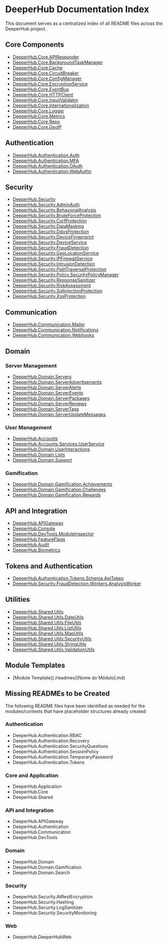 # DeeperHub Documentation Index

This document serves as a centralized index of all README files across the DeeperHub project.

## Core Components

- [DeeperHub.Core.APIResponder](./readmes/DeeperHub_Core_APIResponder.md)
- [DeeperHub.Core.BackgroundTaskManager](./readmes/DeeperHub_Core_BackgroundTaskManager.md)
- [DeeperHub.Core.Cache](./readmes/DeeperHub_Core_Cache.md)
- [DeeperHub.Core.CircuitBreaker](./readmes/DeeperHub_Core_CircuitBreaker.md)
- [DeeperHub.Core.ConfigManager](./readmes/DeeperHub_Core_ConfigManager.md)
- [DeeperHub.Core.EncryptionService](./readmes/DeeperHub_Core_EncryptionService.md)
- [DeeperHub.Core.EventBus](./readmes/DeeperHub_Core_EventBus.md)
- [DeeperHub.Core.HTTPClient](./readmes/DeeperHub_Core_HTTPClient.md)
- [DeeperHub.Core.InputValidator](./readmes/DeeperHub_Core_InputValidator.md)
- [DeeperHub.Core.Internationalization](./readmes/DeeperHub_Core_Internationalization.md)
- [DeeperHub.Core.Logger](./readmes/DeeperHub_Core_Logger.md)
- [DeeperHub.Core.Metrics](./readmes/DeeperHub_Core_Metrics.md)
- [DeeperHub.Core.Repo](./readmes/DeeperHub_Core_Repo.md)
- [DeeperHub.Core.GeoIP](./readmes/DeeperHub_GeoIP.md)

## Authentication

- [DeeperHub.Authentication.Auth](./readmes/DeeperHub_Auth.md)
- [DeeperHub.Authentication.MFA](./readmes/DeeperHub_MFA.md)
- [DeeperHub.Authentication.OAuth](./readmes/DeeperHub_OAuth.md)
- [DeeperHub.Authentication.WebAuthn](./readmes/DeeperHub_WebAuthn.md)

## Security

- [DeeperHub.Security](./readmes/DeeperHub_Security.md)
- [DeeperHub.Security.AdminAuth](./readmes/DeeperHub_Security_AdminAuth.md)
- [DeeperHub.Security.BehavioralAnalysis](./readmes/DeeperHub_Security_BehavioralAnalysis.md)
- [DeeperHub.Security.BruteForceProtection](./readmes/DeeperHub_Security_BruteForceProtection.md)
- [DeeperHub.Security.CsrfProtection](./readmes/DeeperHub_Security_CsrfProtection.md)
- [DeeperHub.Security.DataMasking](./readmes/DeeperHub_Security_DataMasking.md)
- [DeeperHub.Security.DdosProtection](./readmes/DeeperHub_Security_DdosProtection.md)
- [DeeperHub.Security.DeviceFingerprint](./readmes/DeeperHub_Security_DeviceFingerprint.md)
- [DeeperHub.Security.DeviceService](./readmes/DeeperHub_Security_DeviceService.md)
- [DeeperHub.Security.FraudDetection](./readmes/DeeperHub_Security_FraudDetection.md)
- [DeeperHub.Security.GeoLocationService](./readmes/DeeperHub_Security_GeoLocationService.md)
- [DeeperHub.Security.IPFirewallService](./readmes/DeeperHub_Security_IPFirewallService.md)
- [DeeperHub.Security.IntrusionDetection](./readmes/DeeperHub_Security_IntrusionDetection.md)
- [DeeperHub.Security.PathTraversalProtection](./readmes/DeeperHub_Security_PathTraversalProtection.md)
- [DeeperHub.Security.Policy.SecurityPolicyManager](./readmes/DeeperHub_Security_Policy_SecurityPolicyManager.md)
- [DeeperHub.Security.ResponseSanitizer](./readmes/DeeperHub_Security_ResponseSanitizer.md)
- [DeeperHub.Security.RiskAssessment](./readmes/DeeperHub_Security_RiskAssessment.md)
- [DeeperHub.Security.SqlInjectionProtection](./readmes/DeeperHub_Security_SqlInjectionProtection.md)
- [DeeperHub.Security.XssProtection](./readmes/DeeperHub_Security_XssProtection.md)

## Communication

- [DeeperHub.Communication.Mailer](./readmes/DeeperHub_Mailer.md)
- [DeeperHub.Communication.Notifications](./readmes/DeeperHub_Notifications.md)
- [DeeperHub.Communication.Webhooks](./readmes/DeeperHub_Webhooks.md)

## Domain

### Server Management
- [DeeperHub.Domain.Servers](./readmes/DeeperHub_Servers.md)
- [DeeperHub.Domain.ServerAdvertisements](./readmes/DeeperHub_ServerAdvertisements.md)
- [DeeperHub.Domain.ServerAlerts](./readmes/DeeperHub_ServerAlerts.md)
- [DeeperHub.Domain.ServerEvents](./readmes/DeeperHub_ServerEvents.md)
- [DeeperHub.Domain.ServerPackages](./readmes/DeeperHub_ServerPackages.md)
- [DeeperHub.Domain.ServerReviews](./readmes/DeeperHub_ServerReviews.md)
- [DeeperHub.Domain.ServerTags](./readmes/DeeperHub_ServerTags.md)
- [DeeperHub.Domain.ServerUpdateMessages](./readmes/DeeperHub_ServerUpdateMessages.md)

### User Management
- [DeeperHub.Accounts](./readmes/Elixir_DeeperHub_Accounts.md)
- [DeeperHub.Accounts.Services.UserService](./readmes/Elixir_DeeperHub_Accounts_Services_UserService.md)
- [DeeperHub.Domain.UserInteractions](./readmes/DeeperHub_UserInteractions.md)
- [DeeperHub.Domain.Lists](./readmes/DeeperHub_Lists.md)
- [DeeperHub.Domain.Support](./readmes/DeeperHub_Support.md)

### Gamification
- [DeeperHub.Domain.Gamification.Achievements](./readmes/DeeperHub_Achievements.md)
- [DeeperHub.Domain.Gamification.Challenges](./readmes/DeeperHub_Challenges.md)
- [DeeperHub.Domain.Gamification.Rewards](./readmes/DeeperHub_Rewards.md)

## API and Integration

- [DeeperHub.APIGateway](./readmes/DeeperHub_API.md)
- [DeeperHub.Console](./readmes/DeeperHub_Console.md)
- [DeeperHub.DevTools.ModuleInspector](./readmes/DeeperHub_ModuleInspector.md)
- [DeeperHub.FeatureFlags](./readmes/DeeperHub_FeatureFlags.md)
- [DeeperHub.Audit](./readmes/DeeperHub_Audit.md)
- [DeeperHub.Biometrics](./readmes/DeeperHub_Biometrics.md)

## Tokens and Authentication

- [DeeperHub.Authentication.Tokens.Schema.ApiToken](./readmes/Elixir_DeeperHub_Tokens_Schema_ApiToken.md)
- [DeeperHub.Security.FraudDetection.Workers.AnalysisWorker](./readmes/Elixir_DeeperHub_Security_FraudDetection_Workers_AnalysisWorker.md)

## Utilities

- [DeeperHub.Shared.Utils](./readmes/DeeperHub_Shared_Utils.md)
- [DeeperHub.Shared.Utils.DateUtils](./readmes/DeeperHub_Shared_Utils_DateUtils.md)
- [DeeperHub.Shared.Utils.FileUtils](./readmes/DeeperHub_Shared_Utils_FileUtils.md)
- [DeeperHub.Shared.Utils.ListUtils](./readmes/DeeperHub_Shared_Utils_ListUtils.md)
- [DeeperHub.Shared.Utils.MapUtils](./readmes/DeeperHub_Shared_Utils_MapUtils.md)
- [DeeperHub.Shared.Utils.SecurityUtils](./readmes/DeeperHub_Shared_Utils_SecurityUtils.md)
- [DeeperHub.Shared.Utils.StringUtils](./readmes/DeeperHub_Shared_Utils_StringUtils.md)
- [DeeperHub.Shared.Utils.ValidationUtils](./readmes/DeeperHub_Shared_Utils_ValidationUtils.md)

## Module Templates

- [Module Template](./readmes/[Nome do Módulo].md)

## Missing READMEs to be Created

The following README files have been identified as needed for the modules/contexts that have placeholder structures already created:

### Authentication
- DeeperHub.Authentication.RBAC
- DeeperHub.Authentication.Recovery
- DeeperHub.Authentication.SecurityQuestions 
- DeeperHub.Authentication.SessionPolicy
- DeeperHub.Authentication.TemporaryPassword
- DeeperHub.Authentication.Tokens

### Core and Application
- DeeperHub.Application
- DeeperHub.Core
- DeeperHub.Shared

### API and Integration
- DeeperHub.APIGateway 
- DeeperHub.Authentication
- DeeperHub.Communication
- DeeperHub.DevTools

### Domain
- DeeperHub.Domain
- DeeperHub.Domain.Gamification
- DeeperHub.Domain.Search

### Security
- DeeperHub.Security.AtRestEncryption
- DeeperHub.Security.Hashing 
- DeeperHub.Security.LogSanitizer
- DeeperHub.Security.SecurityMonitoring

### Web
- DeeperHub.DeeperHubWeb
